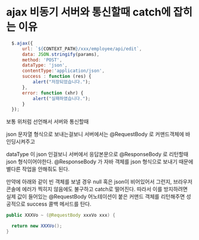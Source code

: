 # ajax 비동기 서버와 통신할때 catch에 잡히는 이유

```javascript
  $.ajax({
      url: `${CONTEXT_PATH}/xxx/employee/api/edit`,
      data: JSON.stringify(params),
      method: 'POST',
      dataType: 'json',
      contentType:'application/json',
      success : function (res) {
          alert("저장되었습니다.");
      },
      error: function (xhr) {
          alert("실패하였습니다.");
      }
  });
```

보통 위처럼 선언해서 서버와 통신할때 

json 문자열 형식으로 보내는걸보니 서버에서는 @RequestBody 로 커맨드객체에 바인딩시켜주고

dataType 이 json 인걸보니 서버에서 응답본문으로 @ResponseBody 로 리턴할때 json 형식이어야한다. @ResponseBody 가 자바 객체를 json 형식으로 보내기 때문에 별다른 작업을 안해줘도 된다.

만약에 아래와 같이 빈 객체를 보낼 경우 null 혹은 json이 비어있어서 그런지, 브라우저 콘솔에 에러가 찍히지 않음에도 불구하고 catch로 떨어진다.
따라서 이를 방지하려면 실제 값이 들어있는 @RequestBody 어노테이션이 붙은 커맨드 객체를 리턴해주면 성공적으로 success 콜백 메서드를 탄다.

```java
public XXXVo ~ (@RequestBody xxxVo xxx) {

  return new XXXVo();
}
```
